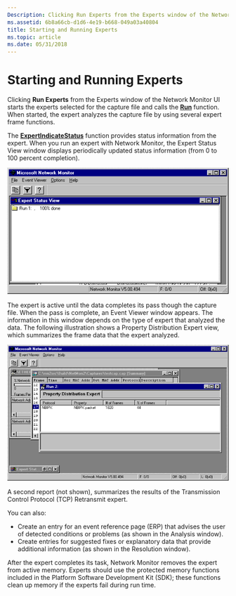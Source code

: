 ```yaml
---
Description: Clicking Run Experts from the Experts window of the Network Monitor UI starts the experts selected for the capture file and calls the Run function. When started, the expert analyzes the capture file by using several expert frame functions.
ms.assetid: 6b8a66cb-d1d6-4e19-b668-049a03a40804
title: Starting and Running Experts
ms.topic: article
ms.date: 05/31/2018
---
```


# Starting and Running Experts

Clicking **Run Experts** from the Experts window of the Network Monitor UI starts the experts selected for the capture file and calls the [**Run**](run.md) function. When started, the expert analyzes the capture file by using several expert frame functions.

The [**ExpertIndicateStatus**](expertindicatestatus.md) function provides status information from the expert. When you run an expert with Network Monitor, the Expert Status View window displays periodically updated status information (from 0 to 100 percent completion).

![expert status view window](images/exview.png)

The expert is active until the data completes its pass though the capture file. When the pass is complete, an Event Viewer window appears. The information in this window depends on the type of expert that analyzed the data. The following illustration shows a Property Distribution Expert view, which summarizes the frame data that the expert analyzed.

![property distribution expert view](images/exview1.png)

A second report (not shown), summarizes the results of the Transmission Control Protocol (TCP) Retransmit expert.

You can also:

-   Create an entry for an event reference page (ERP) that advises the user of detected conditions or problems (as shown in the Analysis window).
-   Create entries for suggested fixes or explanatory data that provide additional information (as shown in the Resolution window).

After the expert completes its task, Network Monitor removes the expert from active memory. Experts should use the protected memory functions included in the Platform Software Development Kit (SDK); these functions clean up memory if the experts fail during run time.

 

 



